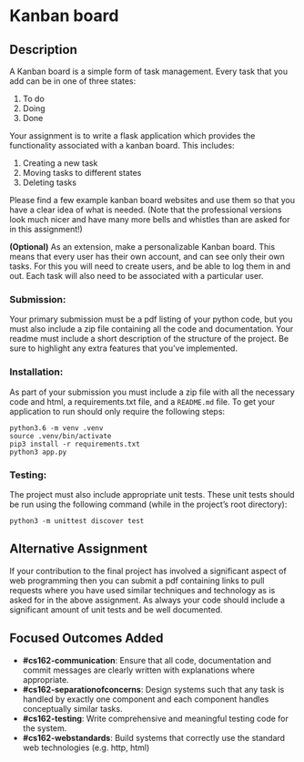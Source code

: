 # Kanban board

## Description

A Kanban board is a simple form of task management. Every task that you add can
be in one of three states:

1. To do
2. Doing
3. Done

Your assignment is to write a flask application which provides the functionality
associated with a kanban board. This includes:
1. Creating a new task
2. Moving tasks to different states
3. Deleting tasks

Please find a few example kanban board websites and use them so that you have a
clear idea of what is needed. (Note that the professional versions look much
nicer and have many more bells and whistles than are asked for in this
assignment!)

**(Optional)** As an extension, make a personalizable Kanban board. This means
that every user has their own account, and can see only their own tasks.  For
this you will need to create users, and be able to log them in and out.  Each
task will also need to be associated with a particular user.

### Submission:
Your primary submission must be a pdf listing of your python code, but you must
also include a zip file containing all the code and documentation. Your readme
must include a short description of the structure of the project. Be sure to
highlight any extra features that you’ve implemented.

### Installation:
As part of your submission you must include a zip file with all the necessary
code and html, a requirements.txt file, and a `README.md` file. To get your
application to run should only require the following steps:

```python3
python3.6 -m venv .venv
source .venv/bin/activate
pip3 install -r requirements.txt
python3 app.py
```

### Testing:
The project must also include appropriate unit tests. These unit tests should be
run using the following command (while in the project’s root directory):

```python3
python3 -m unittest discover test
```

## Alternative Assignment
If your contribution to the final project has involved a significant aspect of
web programming then you can submit a pdf containing links to pull requests
where you have used similar techniques and technology as is asked for in the
above assignment. As always your code should include a significant amount of
unit tests and be well documented.

## Focused Outcomes Added

- **#cs162-communication**: Ensure that all code, documentation and commit messages are clearly written with explanations where appropriate.
- **#cs162-separationofconcerns**: Design systems such that any task is handled by exactly one component and each component handles conceptually similar tasks.
- **#cs162-testing**: Write comprehensive and meaningful testing code for the system.
- **#cs162-webstandards**: Build systems that correctly use the standard web technologies (e.g. http, html)
